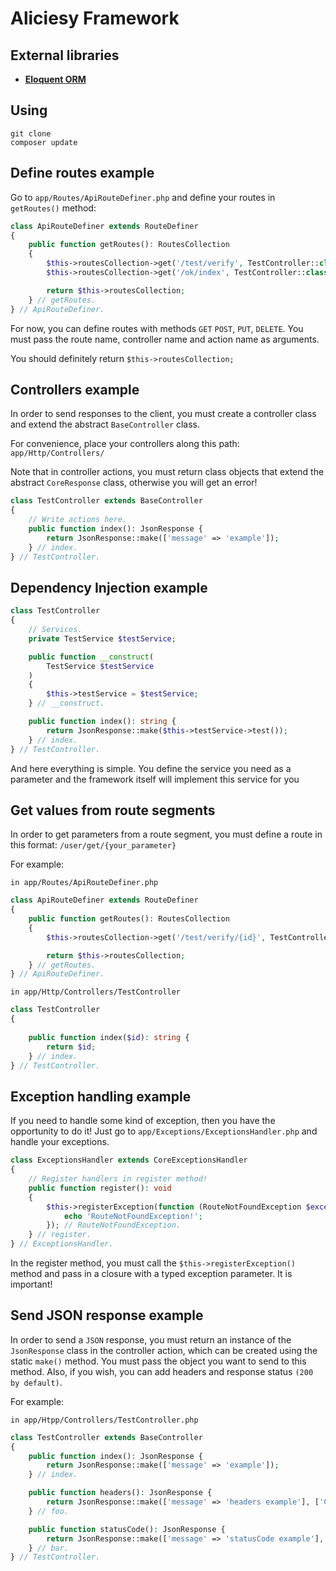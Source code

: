 # Aliciesy Framework

## External libraries
* [__Eloquent ORM__](https://github.com/illuminate/database)

## Using
```
git clone
composer update
```

## Define routes example
Go to `app/Routes/ApiRouteDefiner.php` and define your routes in `getRoutes()` method:
```php
class ApiRouteDefiner extends RouteDefiner
{
    public function getRoutes(): RoutesCollection
    {
        $this->routesCollection->get('/test/verify', TestController::class, 'index');
        $this->routesCollection->get('/ok/index', TestController::class, 'index');

        return $this->routesCollection;
    } // getRoutes.
} // ApiRouteDefiner.
```
For now, you can define routes with methods `GET` `POST`, `PUT`, `DELETE`.
You must pass the route name, controller name and action name as arguments.


You should definitely return `$this->routesCollection;`

## Controllers example
In order to send responses to the client, you must create
a controller class and extend the abstract `BaseController` class.

For convenience, place your controllers along this path: `app/Http/Controllers/`

Note that in controller actions, you must return
class objects that extend the abstract `CoreResponse` class,
otherwise you will get an error!

```php
class TestController extends BaseController
{
    // Write actions here.
    public function index(): JsonResponse {
        return JsonResponse::make(['message' => 'example']);
    } // index.
} // TestController.
```


## Dependency Injection example
```php
class TestController
{
    // Services.
    private TestService $testService;

    public function __construct(
        TestService $testService
    )
    {
        $this->testService = $testService;
    } // __construct.

    public function index(): string {
        return JsonResponse::make($this->testService->test());
    } // index.
} // TestController.
```
And here everything is simple. You define the service you need as a parameter and the framework itself will implement this service for you

## Get values from route segments
In order to get parameters from a route segment, you must define a route in this format:
`/user/get/{your_parameter}`

For example:

`in app/Routes/ApiRouteDefiner.php`
```php
class ApiRouteDefiner extends RouteDefiner
{
    public function getRoutes(): RoutesCollection
    {
        $this->routesCollection->get('/test/verify/{id}', TestController::class, 'index');

        return $this->routesCollection;
    } // getRoutes.
} // ApiRouteDefiner.
```
`in app/Http/Controllers/TestController`
```php
class TestController
{
  
    public function index($id): string {
        return $id;
    } // index.
} // TestController.
```

## Exception handling example
If you need to handle some kind of exception, then you have the opportunity to do it!
Just go to `app/Exceptions/ExceptionsHandler.php` and handle your exceptions.
```php
class ExceptionsHandler extends CoreExceptionsHandler
{
    // Register handlers in register method!
    public function register(): void
    {
        $this->registerException(function (RouteNotFoundException $exception){
            echo 'RouteNotFoundException!';
        }); // RouteNotFoundException.
    } // register.
} // ExceptionsHandler.
```
In the register method, you must call the `$this->registerException()` method and pass in a closure with a typed exception parameter. It is important!

## Send JSON response example
In order to send a `JSON` response, you must return an instance
of the `JsonResponse` class in the controller action, which can
be created using the static `make()` method. You must pass the
object you want to send to this method. Also, if you wish,
you can add headers and response status `(200 by default)`.

For example:

`in app/Htpp/Controllers/TestController.php`

```php
class TestController extends BaseController
{
    public function index(): JsonResponse {
        return JsonResponse::make(['message' => 'example']);
    } // index.

    public function headers(): JsonResponse {
        return JsonResponse::make(['message' => 'headers example'], ['Content-Length' => '...']);
    } // foo.

    public function statusCode(): JsonResponse {
        return JsonResponse::make(['message' => 'statusCode example'], [], 201);
    } // bar.
} // TestController.
```